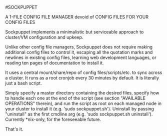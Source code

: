 #SOCKPUPPET

A 1-FILE CONFIG FILE MANAGER devoid of CONFIG FILES FOR YOUR CONFIG FILES

Sockpuppet implements a minimalistic but serviceable approach to cluster/VM
configuration and upkeep.

Unlike other config file managers, Sockpuppet does not require making
additional config files to control it, escaping all the quotation marks and
newlines in existing config files, learning web development languages, or
reading ten pages of documentation to install it.

It uses a central mount/share/repo of config files/scripts/etc. to sync
across a cluster.  It runs as a root cronjob every 30 minutes by default.
It is literally just a bash script.

Simply specify a master directory containing the desired files, specify how to
handle each one at the end of the script (see section "AVAILABLE OPERATIONS"
therein), and run the script as root on each managed node in your cluster to
install it (e.g. 'sudo sockpuppet.sh').  Uninstall by passing "uninstall" as
the first cmdline arg (e.g. 'sudo sockpuppet.sh uninstall').  Currently
*nix-only, for the foreseeable future.

That's it.
